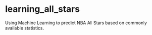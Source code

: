 # learning_all_stars
Using Machine Learning to predict NBA All Stars based on commonly available statistics.
